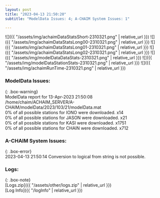 ```yaml
---
layout: post
title: "2023-04-13 21:50:20"
subtitle: "ModelData Issues: 4; A-CHAIM System Issues: 1"

---
```


![]({{ "/assets/img/achaimDataStatsShort-2310321.png" | relative_url }})
![]({{ "/assets/img/achaimDataStatsLong00-2310321.png" | relative_url }})
![]({{ "/assets/img/achaimDataStatsLong01-2310321.png" | relative_url }})
![]({{ "/assets/img/achaimDataStatsLong02-2310321.png" | relative_url }})
![]({{ "/assets/img/modelDataDataStats-2310321.png" | relative_url }})
![]({{ "/assets/img/modelDataStationStats-2310321.png" | relative_url }})
![]({{ "/assets/img/achaimRunTime-2310321.png" | relative_url }})


### ModelData Issues:  
  
{: .box-warning}  
 ModelData report for 13-Apr-2023 21:50:08   
 /home/chaim/ACHAIM_SERVER/A-CHAIM/modelData/2023/103/21/modelData.mat   
 0% of all possible stations for IONO were downloaded. x14   
 0% of all possible stations for JASON were downloaded. x21   
 0% of all possible stations for KASI were downloaded. x1751   
 0% of all possible stations for CHAIN were downloaded. x712   
  
### A-CHAIM System Issues:  
  
{: .box-error}  
2023-04-13 21:50:14 Conversion to logical from string is not possible.  

### Logs:  
  
{: .box-note}  
[Logs.zip]({{ "/assets/other/logs.zip" | relative_url }})  
[Log Info]({{ "/logInfo" | relative_url }})  
